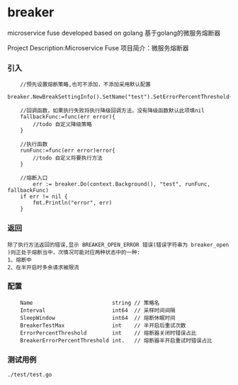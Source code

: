 # breaker
  microservice fuse developed based on golang
  基于golang的微服务熔断器

  Project Description:Microservice Fuse
  项目简介：微服务熔断器
  
### 引入
```
	//预先设置熔断策略,也可不添加，不添加采用默认配置
	breaker.NewBreakSettingInfo().SetName("test").SetErrorPercentThreshold(50).SetSleepWindow(10).....

	//回调函数，如果执行失败将执行降级回调方法，没有降级函数默认此项填nil
	fallbackFunc:=func(err error){
		//todo 自定义降级策略
	}

	//执行函数
	runFunc:=func(err error)error{
		//todo 自定义将要执行方法
	}

	//熔断入口
    	err := breaker.Do(context.Background(), "test", runFunc, fallbackFunc)
	if err != nil {
		fmt.Println("error", err)
	}
```
### 返回
    除了执行方法返回的错误,显示 BREAKER_OPEN_ERROR 错误(错误字符串为 breaker_open )则正处于熔断当中，次情况可能对应两种状态中的一种:
	1、熔断中
	2、在半开启时多余请求被限流

### 配置
```
	Name                         string // 策略名
	Interval                     int64  // 采样时间间隔
	SleepWindow                  int64  // 熔断休眠时间
	BreakerTestMax               int    // 半开启后重试次数
	ErrorPercentThreshold        int    // 熔断器关闭时错误占比
	BreakerErrorPercentThreshold int.   // 熔断器半开启重试时错误占比
```
### 测试用例
    ./test/test.go
